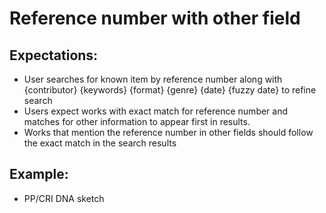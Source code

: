 # Reference number with other field

## Expectations:

* User searches for known item by reference number along with {contributor} {keywords} {format} {genre} {date} {fuzzy date} to refine search
* Users expect works with exact match for reference number and matches for other information to appear first in results. 
* Works that mention the reference number in other fields should follow the exact match in the search results 

## Example:

* PP/CRI DNA sketch

